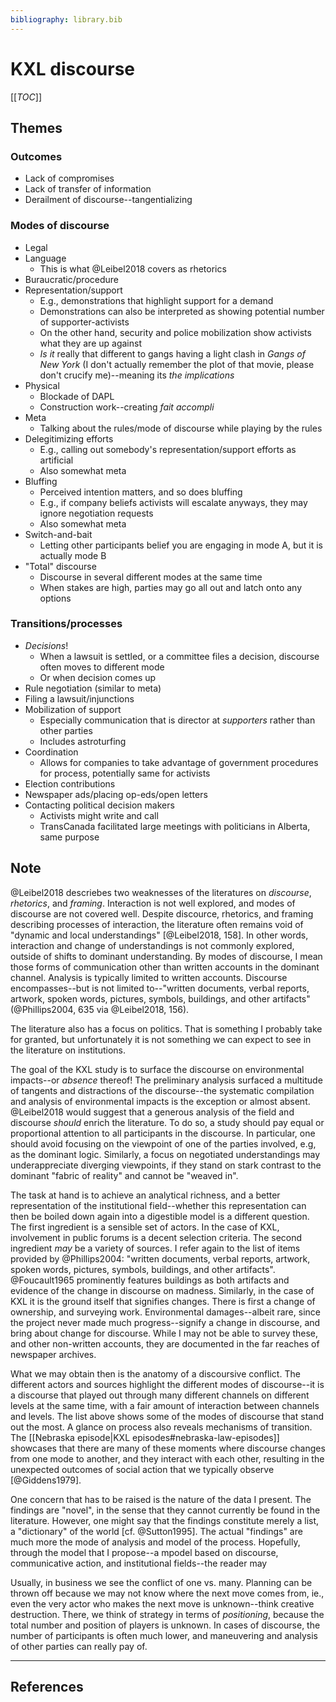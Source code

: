 ```yaml
---
bibliography: library.bib
---
```


# KXL discourse

[[_TOC_]]

## Themes

### Outcomes

* Lack of compromises
* Lack of transfer of information
* Derailment of discourse--tangentializing

### Modes of discourse

* Legal
* Language
    * This is what @Leibel2018 covers as rhetorics
* Buraucratic/procedure
* Representation/support
    * E.g., demonstrations that highlight support for a demand
    * Demonstrations can also be interpreted as showing potential number of supporter-activists
    * On the other hand, security and police mobilization show activists what they are up against
    * _Is it_ really that different to gangs having a light clash in _Gangs of New York_ (I don't actually remember the plot of that movie, please don't crucify me)--meaning its _the implications_
* Physical
    * Blockade of DAPL
    * Construction work--creating _fait accompli_
* Meta
    * Talking about the rules/mode of discourse while playing by the rules
* Delegitimizing efforts
    * E.g., calling out somebody's representation/support efforts as artificial
    * Also somewhat meta
* Bluffing
    * Perceived intention matters, and so does bluffing
    * E.g., if company beliefs activists will escalate anyways, they may ignore negotiation requests
    * Also somewhat meta
* Switch-and-bait
    * Letting other participants belief you are engaging in mode A, but it is actually mode B
* "Total" discourse
    * Discourse in several different modes at the same time
    * When stakes are high, parties may go all out and latch onto any options

### Transitions/processes

* _Decisions_!
    * When a lawsuit is settled, or a committee files a decision, discourse often moves to different mode
    * Or when decision comes up
* Rule negotiation (similar to meta)
* Filing a lawsuit/injunctions
* Mobilization of support
    * Especially communication that is director at _supporters_ rather than other parties 
    * Includes astroturfing
* Coordination
    * Allows for companies to take advantage of government procedures for process, potentially same for activists
* Election contributions
* Newspaper ads/placing op-eds/open letters
* Contacting political decision makers
    * Activists might write and call
    * TransCanada facilitated large meetings with politicians in Alberta, same purpose

## Note

@Leibel2018 descriebes two weaknesses of the literatures on _discourse_, _rhetorics_, and _framing_. Interaction is not well explored, and modes of discourse are not covered well. Despite discource, rhetorics, and framing describing processes of interaction, the literature often remains void of "dynamic and local understandings" [@Leibel2018, 158]. In other words, interaction and change of understandings is not commonly explored, outside of shifts to dominant understanding. By modes of discourse, I mean those forms of communication other than written accounts in the dominant channel. Analysis is typically limited to written accounts. Discourse encompasses--but is not limited to--"written documents, verbal reports, artwork, spoken words, pictures, symbols, buildings, and other artifacts" (@Phillips2004, 635 via @Leibel2018, 156).

The literature also has a focus on politics. That is something I probably take for granted, but unfortunately it is not something we can expect to see in the literature on institutions.

The goal of the KXL study is to surface the discourse on environmental impacts--or _absence_ thereof! The preliminary analysis surfaced a multitude of tangents and distractions of the discourse--the systematic compilation and analysis of environmental impacts is the exception or almost absent. @Leibel2018 would suggest that a generous analysis of the field and discourse _should_ enrich the literature. To do so, a study should pay equal or proportional attention to all participants in the discourse. In particular, one should avoid focusing on the viewpoint of one of the parties involved, e.g, as the dominant logic. Similarly, a focus on negotiated understandings may underappreciate diverging viewpoints, if they stand on stark contrast to the dominant "fabric of reality" and cannot be "weaved in".

The task at hand is to achieve an analytical richness, and a better representation of the institutional field--whether this representation can then be boiled down again into a digestible model is a different question. The first ingredient is a sensible set of actors. In the case of KXL, involvement in public forums is a decent selection criteria. The second ingredient _may_ be a variety of sources. I refer again to the list of items provided by @Phillips2004: "written documents, verbal reports, artwork, spoken words, pictures, symbols, buildings, and other artifacts". @Foucault1965 prominently features buildings as both artifacts and evidence of the change in discourse on madness. Similarly, in the case of KXL it is the ground itself that signifies changes. There is first a change of ownership, and surveying work. Environmental damages--albeit rare, since the project never made much progress--signify a change in discourse, and bring about change for discourse. While I may not be able to survey these, and other non-written accounts, they are documented in the far reaches of newspaper archives.

<!--account for the unlinear-->
What we may obtain then is the anatomy of a discoursive conflict. The different actors and sources highlight the different modes of discourse--it is a discourse that played out through many different channels on different levels at the same time, with a fair amount of interaction between channels and levels. The list above shows some of the modes of discourse that stand out the most. A glance on process also reveals mechanisms of transition. The [[Nebraska episode|KXL episodes#nebraska-law-episodes]] showcases that there are many of these moments where discourse changes from one mode to another, and they interact with each other, resulting in the unexpected outcomes of social action that we typically observe [@Giddens1979].

<!--then, anatomize, topografie-->
One concern that has to be raised is the nature of the data I present. The findings are "novel", in the sense that they cannot currently be found in the literature. However, one might say that the findings constitute merely a list, a "dictionary" of the world [cf. @Sutton1995]. The actual "findings" are much more the mode of analysis and model of the process. Hopefully, through the model that I propose--a mpodel based on discourse, communicative action, and institutional fields--the reader may  



Usually, in business we see the conflict of one vs. many. Planning can be thrown off because we may not know where the next move comes from, ie., even the very actor who makes the next move is unknown--think creative destruction. There, we think of strategy in terms of _positioning_, because the total number and position of players is unknown. In cases of discourse, the number of participants is often much lower, and maneuvering and analysis of other parties can really pay of. 

---

## References